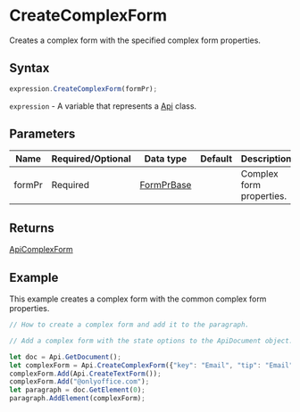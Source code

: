 # CreateComplexForm

Creates a complex form with the specified complex form properties.

## Syntax

```javascript
expression.CreateComplexForm(formPr);
```

`expression` - A variable that represents a [Api](../Api.md) class.

## Parameters

| **Name** | **Required/Optional** | **Data type** | **Default** | **Description** |
| ------------- | ------------- | ------------- | ------------- | ------------- |
| formPr | Required | [FormPrBase](../../Enumeration/FormPrBase.md) |  | Complex form properties. |

## Returns

[ApiComplexForm](../../ApiComplexForm/ApiComplexForm.md)

## Example

This example creates a complex form with the common complex form properties.

```javascript editor-pdf
// How to create a complex form and add it to the paragraph.

// Add a complex form with the state options to the ApiDocument object.

let doc = Api.GetDocument();
let complexForm = Api.CreateComplexForm({"key": "Email", "tip": "Email", "placeholder": "Start to fill complex form"});
complexForm.Add(Api.CreateTextForm());
complexForm.Add("@onlyoffice.com");
let paragraph = doc.GetElement(0);
paragraph.AddElement(complexForm);
```
